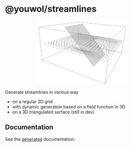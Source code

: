 # @youwol/streamlines

<center><img src="media/image.png" alt="drawing" width="300"/></center>

Generate streamlines in various way
- on a regular 2D grid
- with dynamic generation based on a field function in 3D
- on a 3D triangulated surface (still in dev)

## Documentation
See the [generated](https://youwol.github.io/streamlines/dist/docs/modules.html) documentation.
